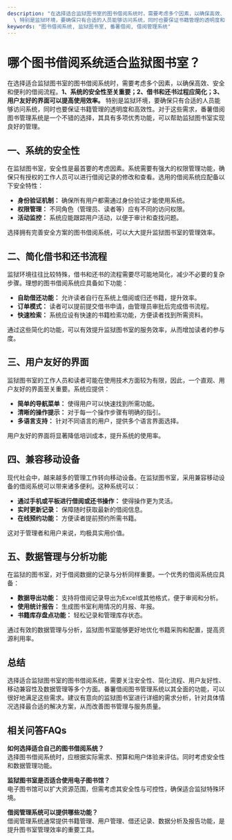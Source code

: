 ```yaml
---
description: "在选择适合监狱图书室的图书借阅系统时，需要考虑多个因素，以确保高效、安全和便利的借阅流程。**1、系统的安全性至关重要；2、借书和还书过程应简化；3、用户友好的界面可以提高使用效率。**\
  \ 特别是监狱环境，要确保只有合适的人员能够访问系统，同时也要保证书籍管理的透明度和高效性。对于这些需求，番薯借阅图书管理系统是一个不错的选择，其具有多项优秀功能，可以帮助监狱图书室实现良好的管理。"
keywords: "图书借阅系统, 监狱图书室, 番薯借阅, 借阅管理系统"
---
```

# 哪个图书借阅系统适合监狱图书室？

在选择适合监狱图书室的图书借阅系统时，需要考虑多个因素，以确保高效、安全和便利的借阅流程。**1、系统的安全性至关重要；2、借书和还书过程应简化；3、用户友好的界面可以提高使用效率。** 特别是监狱环境，要确保只有合适的人员能够访问系统，同时也要保证书籍管理的透明度和高效性。对于这些需求，番薯借阅图书管理系统是一个不错的选择，其具有多项优秀功能，可以帮助监狱图书室实现良好的管理。

## **一、系统的安全性**

在监狱图书室，安全性是最首要的考虑因素。系统需要有强大的权限管理功能，确保只有授权的工作人员可以进行借阅记录的修改和查看。选用的借阅系统应配备以下安全特性：

- **身份验证机制：** 确保所有用户都需通过身份验证才能使用系统。
- **权限管理：** 不同角色（管理员、读者等）应有不同的访问权限。
- **活动监控：** 系统应能跟踪用户活动，以便于审计和查找问题。

选择拥有完善安全方案的图书借阅系统，可以大大提升监狱图书室的管理效率。

## **二、简化借书和还书流程**

监狱环境往往比较特殊，借书和还书的流程需要尽可能地简化，减少不必要的复杂步骤。理想的图书借阅系统应具备如下功能：

- **自助借还功能：** 允许读者自行在系统上借阅或归还书籍，提升效率。
- **订单模式：** 读者可以提前提交借书申请，由管理员审批后完成借书流程。
- **快速检索：** 系统应设有快速的书籍检索功能，方便读者找到所需资料。

通过这些简化的功能，可以有效提升监狱图书室的服务效率，从而增加读者的参与度。

## **三、用户友好的界面**

监狱图书室的工作人员和读者可能在使用技术方面较为有限，因此，一个直观、用户友好的界面至关重要。系统应提供：

- **简单的导航菜单：** 使得用户可以快速找到所需功能。
- **清晰的操作提示：** 对于每一个操作步骤有明确的指引。
- **多语言支持：** 针对不同语言的用户，提供多个语言界面选择。

用户友好的界面将显著降低培训成本，提升系统的使用率。

## **四、兼容移动设备**

现代社会中，越来越多的管理工作转向移动设备。在监狱图书室，采用兼容移动设备的借阅系统可以带来诸多便利。这种系统可以：

- **通过手机或平板进行借阅或还书操作：** 使得操作更为灵活。
- **实时更新记录：** 保障随时获取最新的借阅信息。
- **在线预约功能：** 方便读者提前预约所需书籍。

这对于管理者和用户来说，均极具实用价值。

## **五、数据管理与分析功能**

在监狱的图书室，对于借阅数据的记录与分析同样重要。一个优秀的借阅系统应具备：

- **数据导出功能：** 支持将借阅记录导出为Excel或其他格式，便于审阅和分析。
- **使用统计报告：** 生成图书室利用情况的月报、年报。
- **书籍库存盘点功能：** 轻松记录和管理库存状态。

通过有效的数据管理与分析，监狱图书室能够更好地优化书籍采购和配置，提高资源利用率。

## 总结

选择适合监狱图书室的图书借阅系统，需要关注安全性、简化流程、用户友好性、移动兼容性及数据管理等多个方面。番薯借阅图书管理系统以其全面的功能，可以很好地满足这些需求。建议有意向的监狱图书室进行详细的需求分析，针对具体情况选择最合适的解决方案，从而改善图书管理与服务质量。

## 相关问答FAQs

**如何选择适合自己的图书借阅系统？**  
选择图书借阅系统时，应根据实际需求、预算和用户体验来评估。同时考虑安全性和数据管理功能。

**监狱图书室是否适合使用电子图书馆？**  
电子图书馆可以扩大资源范围，但需考虑其安全性与可控性，确保适合监狱特殊环境。

**借阅管理系统可以提供哪些功能？**  
借阅管理系统通常提供书籍管理、用户管理、借还记录、数据分析及报告功能，是提升图书室管理效率的重要工具。
